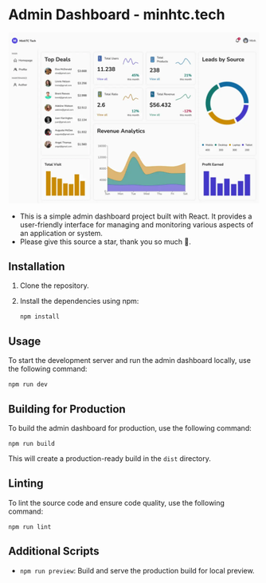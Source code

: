 # Admin Dashboard - minhtc.tech

![Admin Dashboard Demo](images/demo.webp)

- This is a simple admin dashboard project built with React. It provides a user-friendly interface for managing and monitoring various aspects of an application or system.
- Please give this source a star, thank you so much 🥰.

## Installation

1. Clone the repository.
2. Install the dependencies using npm:

   ```shell
   npm install
   ```

## Usage

To start the development server and run the admin dashboard locally, use the following command:

```shell
npm run dev
```

## Building for Production

To build the admin dashboard for production, use the following command:

```shell
npm run build
```

This will create a production-ready build in the `dist` directory.

## Linting

To lint the source code and ensure code quality, use the following command:

```shell
npm run lint
```

## Additional Scripts

- `npm run preview`: Build and serve the production build for local preview.
